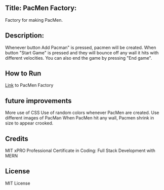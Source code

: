 ## Title: PacMen Factory: 
Factory for making PacMen.

## Description: 
Whenever button Add Pacman" is pressed, pacmen will be created. 
When button "Start Game" is pressed and they will bounce off any wall it hits with different velocities. You can also end the game by pressing "End game".

## How to Run 
<a href="https://soojsooj.github.io/MIT-work/pacmen-factory/starter.html">Link</a> to PacMen Factory

## future improvements
More use of CSS
Use of random colors whenever PacMen are created.
Use different images of PacMan
When PacMen hit any wall, Pacmen shrink in size to appear crooked.

## Credits
MIT xPRO Professional Certificate in Coding: Full Stack Development with MERN

## License
MIT License
